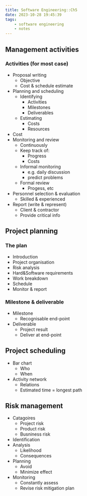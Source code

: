 ```yaml
---
title: Software Engineering::Ch5
date: 2023-10-28 19:45:39
tags:
    - software engineering
    - notes
---
```


## Management activities
<!--more-->
### Activities (for most case)
- Proposal writing
    - Objective
    - Cost & schedule estimate
- Planning and scheduling
    - Identifying
        - Activities
        - Milestones
        - Deliverables
    - Estimating
        - Costs
        - Resources
- Cost 
- Monitoring and review
    - Continuously
    - Keep track of:
        - Progress
        - Costs
    - Informal monitoring
        - e.g. daily discussion
        - predict problems
    - Formal review
        - Progess, etc
- Personnel selection & evaluation
    - Skilled & experienced
- Report (write & represent)
    - Client & contractor
    - Provide critical info
## Project planning
### The plan
- Introduction
- Project organisation
- Risk analysis
- Hard&Software requirements
- Work breakdown
- Schedule
- Monitor & report
### Milestone & deliverable
- Milestone
    - Recognisable end-point
- Deliverable
    - Project result
    - Deliver at end-point
## Project scheduling
- Bar chart
    - Who
    - When
- Activity network
    - Relations
    - Estimated time = longest path
## Risk management
- Catagoires
    - Project risk
    - Product risk
    - Busniness risk
- Identification
- Analysis
    - Likelihood
    - Consequences
- Planning
    - Avoid
    - Minimize effect
- Monitoring
    - Constantly assess
    - Revise risk mitigation plan
